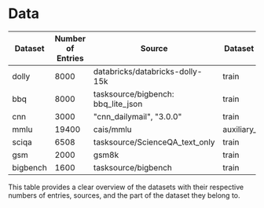 # Data



| Dataset | Number of Entries | Source                                            | Dataset Part     |
|---------|-------------------|---------------------------------------------------|------------------|
| dolly   | 8000              | databricks/databricks-dolly-15k                   | train            |
| bbq     | 8000              | tasksource/bigbench: bbq_lite_json                | train            |
| cnn     | 3000              | "cnn_dailymail", "3.0.0"                          | train            |
| mmlu    | 19400             | cais/mmlu                                         | auxiliary_train  |
| sciqa   | 6508              | tasksource/ScienceQA_text_only                    | train            |
| gsm     | 2000              | gsm8k                                             | train            |
| bigbench| 1600              | tasksource/bigbench                               | train            |

This table provides a clear overview of the datasets with their respective numbers of entries, sources, and the part of the dataset they belong to.
